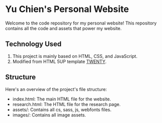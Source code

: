 # **Yu Chien's Personal Website**

Welcome to the code repository for my personal website! This repository contains all the code and assets that power my website.

## **Technology Used**

1. This project is mainly based on HTML, CSS, and JavaScript.
2. Modified from HTML 5UP template [TWENTY](https://html5up.net/twenty).

## **Structure**

Here's an overview of the project's file structure:

- index.html: The main HTML file for the website.
- research.html: The HTML file for the research page.
- assets/: Contains all cs, sass, js, webfonts files.
- images/: Contains all image assets.
